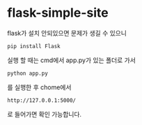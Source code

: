 # flask-simple-site

flask가 설치 안되있으면 문제가 생길 수 있으니 

`pip install Flask`

실행 할 때는 cmd에서 app.py가 있는 폴더로 가서

`python app.py`

를 실행한 후 chome에서

`http://127.0.0.1:5000/`

로 들어가면 확인 가능합니다.
